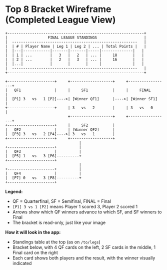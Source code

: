 # Top 8 Bracket Wireframe (Completed League View)

```
+-------------------------------------------------------------+
|                  FINAL LEAGUE STANDINGS                     |
|  --------------------------------------------------------   |
|  | # | Player Name | Leg 1 | Leg 2 | ... | Total Points |   |
|  |---|------------|-------|-------|-----|--------------|   |
|  | 1 | ...        |   3   |   2   | ... |     18       |   |
|  | 2 | ...        |   2   |   3   | ... |     16       |   |
|  |...|            |       |       |     |              |   |
|  --------------------------------------------------------   |
+-------------------------------------------------------------+

+---------------------+     +-------------------+     +------------------+
|   QF1               |     |     SF1           |     |     FINAL        |
|  [P1] 3   vs   1 [P2]---->| [Winner QF1]      |---->| [Winner SF1]     |
+---------------------+     | 3   vs   2        |     | 3   vs   0       |
                            +-------------------+     +------------------+
+---------------------+     |     SF2           |
|   QF2               |     | [Winner QF2]      |
|  [P3] 3   vs   2 [P4]---->| 3   vs   1        |
+---------------------+     +-------------------+
                                 |
+---------------------+          |
|   QF3               |          |
|  [P5] 1   vs   3 [P6]----------+
+---------------------+
                                 |
+---------------------+          |
|   QF4               |          |
|  [P7] 0   vs   3 [P8]----------+
+---------------------+
```

**Legend:**
- QF = Quarterfinal, SF = Semifinal, FINAL = Final
- `[P1] 3 vs 1 [P2]` means Player 1 scored 3, Player 2 scored 1
- Arrows show which QF winners advance to which SF, and SF winners to Final
- The bracket is read-only, just like your image

**How it will look in the app:**
- Standings table at the top (as on `/to/legs`)
- Bracket below, with 4 QF cards on the left, 2 SF cards in the middle, 1 Final card on the right
- Each card shows both players and the result, with the winner visually indicated 